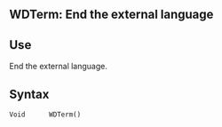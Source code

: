 
## WDTerm: End the external language
			



<a name="NOTE1"></a>
<a name="NOTE1_1"></a>


## Use
<a name="use_ELTTEXTE000066"></a>
End the external language.

<a name="NOTE2"></a>
<a name="NOTE2_1"></a>


## Syntax
<a name="syntax_ELTTEXTE000090"></a>

```wl
Void      WDTerm()
```



